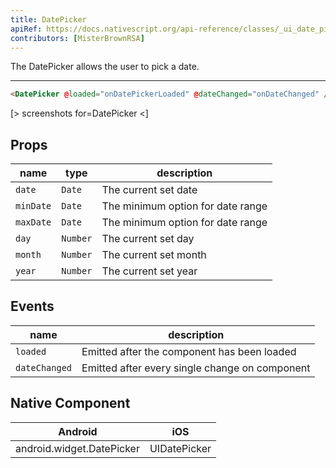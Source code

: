 ```yaml
---
title: DatePicker
apiRef: https://docs.nativescript.org/api-reference/classes/_ui_date_picker_.datepicker
contributors: [MisterBrownRSA]
---
```


The DatePicker allows the user to pick a date.

---

```html
<DatePicker @loaded="onDatePickerLoaded" @dateChanged="onDateChanged" />
```

[> screenshots for=DatePicker <]

## Props

| name | type | description |
|------|------|-------------|
| `date` | `Date` | The current set date
| `minDate` | `Date` | The minimum option for date range
| `maxDate` | `Date` | The minimum option for date range
| `day` | `Number` | The current set day
| `month` | `Number` | The current set month
| `year` | `Number` | The current set year

## Events

| name | description |
|------|-------------|
| `loaded`| Emitted after the component has been loaded
| `dateChanged` | Emitted after every single change on component

## Native Component

| Android |	iOS |
|---------|-----|
| android.widget.DatePicker | UIDatePicker